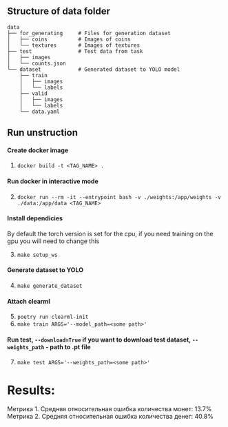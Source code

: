 ## Structure of data folder

```
data
├── for_generating     # Files for generation dataset
│   ├── coins          # Images of coins
│   └── textures       # Images of textures
├── test               # Test data from task
│   ├── images
│   └── counts.json
└── dataset            # Generated dataset to YOLO model
    ├── train
    │   ├── images
    │   └── labels
    ├── valid
    │   ├── images
    │   └── labels
    └── data.yaml
```

## Run unstruction

#### Create docker image

1. `docker build -t <TAG_NAME> .`

#### Run docker in interactive mode

2. `docker run --rm -it --entrypoint bash -v ./weights:/app/weights -v ./data:/app/data <TAG_NAME>`

#### Install dependicies

By default the torch version is set for the cpu, if you need training on the gpu you will need to change this

3. `make setup_ws`

#### Generate dataset to YOLO

4. `make generate_dataset`

#### Attach clearml

5. `poetry run clearml-init`
6. `make train ARGS='--model_path=<some path>'`

#### Run test, ```--download=True``` if you want to download test dataset, ```--weights_path``` - path to .pt file
7. `make test ARGS='--weights_path=<some path>'`

# Results:
Метрика 1. Средняя относительная ошибка количества монет: 13.7%
Метрика 2. Средняя относительная ошибка количества денег: 40.8%